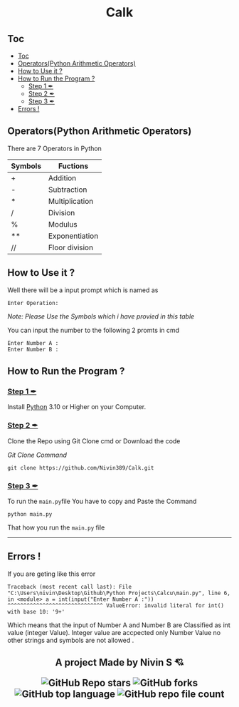 <h1 align = center> Calk
</h1>


## Toc 
- [Toc](#toc)
- [Operators(Python Arithmetic Operators)](#operatorspython-arithmetic-operators)
- [How to Use it ?](#how-to-use-it-)
- [How to Run the Program ?](#how-to-run-the-program-)
  - [ Step 1 ✒ ](#-step-1--)
  - [ Step 2 ✒](#-step-2-)
  - [ Step 3 ✒](#-step-3-)
- [Errors !](#errors-)




## Operators(Python Arithmetic Operators)

There are 7 Operators in Python 

|Symbols|Fuctions|
|-------|--------|
|    +  |  Addition|
|    -  |  Subtraction|
|    *  |  Multiplication|
|    /  |  Division|
|    %  |  Modulus|
|    ** |  Exponentiation|
|    // |  Floor division|



## How to Use it ?

Well there will be a input prompt which is named as 
```
Enter Operation:

```
*Note: Please Use the Symbols which i have provied in this table* 


You can input the number to the following 2 promts in cmd

```
Enter Number A :
Enter Number B :

```

## How to Run the Program ?

### <ins> Step 1 ✒ </ins>
Install [Python](https://www.python.org/downloads/) 3.10 or Higher on your Computer.

### <ins> Step 2 ✒</ins>
Clone the Repo using Git Clone cmd or Download the code 

*Git Clone Command*
```
git clone https://github.com/Nivin389/Calk.git

```

### <ins> Step 3 ✒</ins>

To run the `main.py`file You have to copy and Paste the Command 
```
python main.py

```

That how you run the `main.py` file 


---



## Errors ! 

If you are geting like this error 
<br>

`
Traceback (most recent call last):
  File "C:\Users\nivin\Desktop\Github\Python Projects\Calcu\main.py", line 6, in <module>
    a = int(input("Enter Number A :"))
        ^^^^^^^^^^^^^^^^^^^^^^^^^^^^^^
ValueError: invalid literal for int() with base 10: '9+'
`

Which means that the input of Number A and Number B are Classified as int value (integer Value). Integer value are accpected only Number Value no other strings and symbols are not allowed .


<h2 align = center >

A project Made by Nivin S 💘

![GitHub Repo stars](https://img.shields.io/github/stars/Nivin389/Calk?style=social)
![GitHub forks](https://img.shields.io/github/forks/Nivin389/Calk?style=social)
![GitHub top language](https://img.shields.io/github/languages/top/Nivin389/Calk?style=social)
![GitHub repo file count](https://img.shields.io/github/directory-file-count/Nivin389/Calk?style=social)

</h2>
